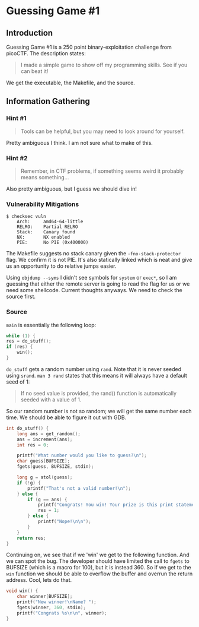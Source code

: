 # Guessing Game #1

## Introduction

Guessing Game #1 is a 250 point binary-exploitation challenge from picoCTF. The description states:

> I made a simple game to show off my programming skills. See if you can beat it!

We get the executable, the Makefile, and the source.

## Information Gathering

### Hint #1

> Tools can be helpful, but you may need to look around for yourself.

Pretty ambiguous I think. I am not sure what to make of this.

### Hint #2

> Remember, in CTF problems, if something seems weird it probably means something...

Also pretty ambiguous, but I guess we should dive in!

### Vulnerability Mitigations

```shell
$ checksec vuln
    Arch:     amd64-64-little
    RELRO:    Partial RELRO
    Stack:    Canary found
    NX:       NX enabled
    PIE:      No PIE (0x400000)
```

The Makefile suggests no stack canary given the `-fno-stack-protector` flag. We confirm it is not PIE. It's also statically linked which is neat and give us an opportunity to do relative jumps easier.

Using `objdump --syms` I didn't see symbols for `system` or `exec*`, so I am guessing that either the remote server is going to read the flag for us or we need some shellcode. Current thoughts anyways. We need to check the source first.

### Source

`main` is essentially the following loop:

```c
while (1) {
res = do_stuff();
if (res) {
    win();
}
```

`do_stuff` gets a random number using `rand`. Note that it is never seeded using `srand`. `man 3 rand` states that this means it will always have a default seed of 1:

> If no seed value is provided, the rand() function is automatically seeded with a value of 1.

So our random number is not so random; we will get the same number each time. We should be able to figure it out with GDB.


```c
int do_stuff() {
	long ans = get_random();
	ans = increment(ans);
	int res = 0;

	printf("What number would you like to guess?\n");
	char guess[BUFSIZE];
	fgets(guess, BUFSIZE, stdin);

	long g = atol(guess);
	if (!g) {
		printf("That's not a valid number!\n");
	} else {
		if (g == ans) {
			printf("Congrats! You win! Your prize is this print statement!\n\n");
			res = 1;
		} else {
			printf("Nope!\n\n");
		}
	}
	return res;
}
```

Continuing on, we see that if we 'win' we get to the following function. And we can spot the bug. The developer should have limited the call to `fgets` to BUFSIZE (which is a macro for 100), but it is instead 360. So if we get to the `win` function we should be able to overflow the buffer and overrun the return address. Cool, lets do that.

```c
void win() {
	char winner[BUFSIZE];
	printf("New winner!\nName? ");
	fgets(winner, 360, stdin);
	printf("Congrats %s\n\n", winner);
}
```


